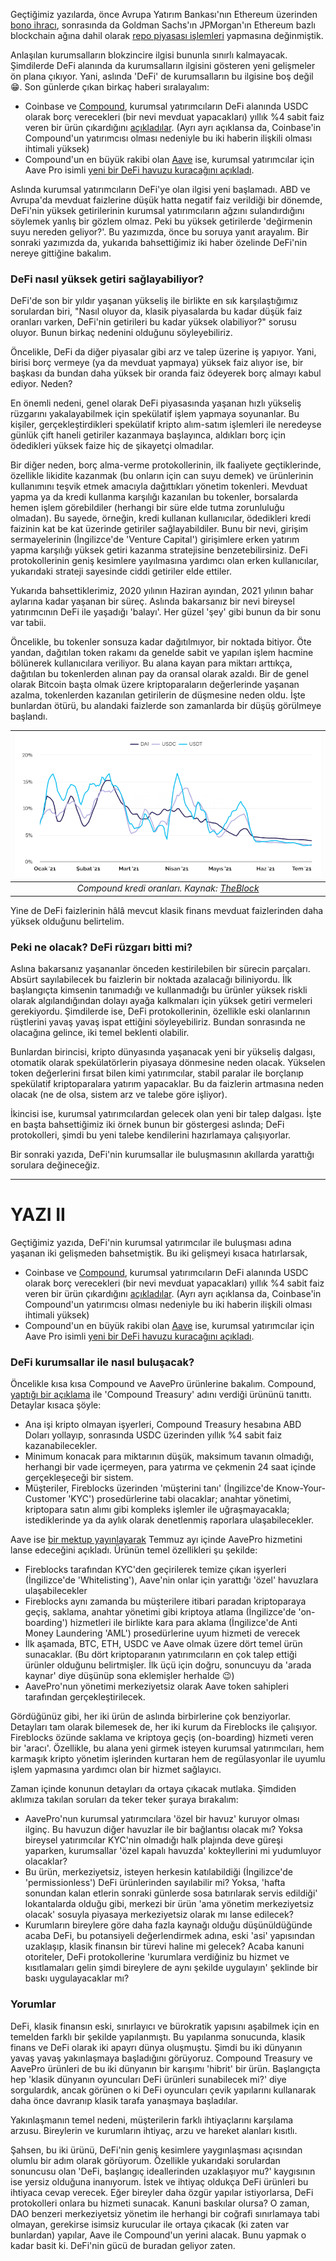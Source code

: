 Geçtiğimiz yazılarda, önce Avrupa Yatırım Bankası'nın Ethereum üzerinden [bono ihracı](/genel/2021/05/18/finans-piyasalarda-bir-ilk-EIBnin-ethereum-uzerindeki-bono-ihraci.html), sonrasında da Goldman Sachs'ın JPMorgan'ın Ethereum bazlı blockchain ağına dahil olarak [repo piyasası işlemleri](/genel/2021/06/29/goldman-sachs-jpmorgan-ve-ethereumun-ayni-cumlede-nasil-kullanilir.html) yapmasına değinmiştik. 

Anlaşılan kurumsalların blokzincire ilgisi bununla sınırlı kalmayacak. Şimdilerde DeFi alanında da kurumsalların ilgisini gösteren yeni gelişmeler ön plana çıkıyor. Yani, aslında 'DeFi' de kurumsalların bu ilgisine boş değil 😁. Son günlerde çıkan birkaç haberi sıralayalım: 
- Coinbase ve [Compound](https://compound.finance/), kurumsal yatırımcıların DeFi alanında USDC olarak borç verecekleri (bir nevi mevduat yapacakları) yıllık %4 sabit faiz veren bir ürün çıkardığını [açıkladılar](https://medium.com/compound-finance/announcing-compound-treasury-for-businesses-institutions-83d4484fb82e). (Ayrı ayrı açıklansa da, Coinbase'in Compound'un yatırımcısı olması nedeniyle bu iki haberin ilişkili olması ihtimali yüksek)
- Compound'un en büyük rakibi olan [Aave](https://aave.com/) ise, kurumsal yatırımcılar için Aave Pro isimli [yeni bir DeFi havuzu kuracağını açıkladı](https://twitter.com/TraderNoah/status/1411719489947906048). 

Aslında kurumsal yatırımcıların DeFi'ye olan ilgisi yeni başlamadı. ABD ve Avrupa'da mevduat faizlerine düşük hatta negatif faiz verildiği bir dönemde, DeFi'nin yüksek getirilerinin kurumsal yatırımcıların ağzını sulandırdığını söylemek yanlış bir gözlem olmaz. Peki bu yüksek getirilerde 'değirmenin suyu nereden geliyor?'. Bu yazımızda, önce bu soruya yanıt arayalım. Bir sonraki yazımızda da, yukarıda bahsettiğimiz iki haber özelinde DeFi'nin nereye gittiğine bakalım. 

### DeFi nasıl yüksek getiri sağlayabiliyor?

DeFi'de son bir yıldır yaşanan yükseliş ile birlikte en sık karşılaştığımız sorulardan biri, "Nasıl oluyor da, klasik piyasalarda bu kadar düşük faiz oranları varken, DeFi'nin getirileri bu kadar yüksek olabiliyor?" sorusu oluyor. Bunun birkaç nedenini olduğunu söyleyebiliriz. 

Öncelikle, DeFi da diğer piyasalar gibi arz ve talep üzerine iş yapıyor. Yani, birisi borç vermeye (ya da mevduat yapmaya) yüksek faiz alıyor ise, bir başkası da bundan daha yüksek bir oranda faiz ödeyerek borç almayı kabul ediyor. Neden? 

En önemli nedeni, genel olarak DeFi piyasasında yaşanan hızlı yükseliş rüzgarını yakalayabilmek için spekülatif işlem yapmaya soyunanlar. Bu kişiler, gerçekleştirdikleri spekülatif kripto alım-satım işlemleri ile neredeyse günlük çift haneli getiriler kazanmaya başlayınca, aldıkları borç için ödedikleri yüksek faize hiç de şikayetçi olmadılar.

Bir diğer neden, borç alma-verme protokollerinin, ilk faaliyete geçtiklerinde, özellikle likidite kazanmak (bu onların için can suyu demek) ve ürünlerinin kullanımını teşvik etmek amacıyla dağıttıkları yönetim tokenleri. Mevduat yapma ya da kredi kullanma karşılığı kazanılan bu tokenler, borsalarda hemen işlem görebildiler (herhangi bir süre elde tutma zorunluluğu olmadan). Bu sayede, örneğin, kredi kullanan kullanıcılar, ödedikleri kredi faizinin kat be kat üzerinde getiriler sağlayabildiler. Bunu bir nevi, girişim sermayelerinin (İngilizce'de 'Venture Capital') girişimlere erken yatırım yapma karşılığı yüksek getiri kazanma stratejisine benzetebilirsiniz. DeFi protokollerinin geniş kesimlere yayılmasına yardımcı olan erken kullanıcılar, yukarıdaki strateji sayesinde ciddi getiriler elde ettiler. 

Yukarıda bahsettiklerimiz, 2020 yılının Haziran ayından, 2021 yılının bahar aylarına kadar yaşanan bir süreç. Aslında bakarsanız bir nevi bireysel yatırımcının DeFi ile yaşadığı 'balayı'. Her güzel 'şey' gibi bunun da bir sonu var tabii. 

Öncelikle, bu tokenler sonsuza kadar dağıtılmıyor, bir noktada bitiyor. Öte yandan, dağıtılan token rakamı da genelde sabit ve yapılan işlem hacmine bölünerek kullanıcılara veriliyor. Bu alana kayan para miktarı arttıkça, dağıtılan bu tokenlerden alınan pay da oransal olarak azaldı. Bir de genel olarak Bitcoin başta olmak üzere kriptoparaların değerlerinde yaşanan azalma, tokenlerden kazanılan getirilerin de düşmesine neden oldu. İşte bunlardan ötürü, bu alandaki faizlerde son zamanlarda bir düşüş görülmeye başlandı. 

| ![compound_rates](/assets/compound_borrowing_rates_800.png)|
|:--:| 
| *Compound kredi oranları. Kaynak: [TheBlock](https://www.theblockcrypto.com/data/decentralized-finance/cryptocurrency-lending)*|

Yine de DeFi faizlerinin hâlâ mevcut klasik finans mevduat faizlerinden daha yüksek olduğunu belirtelim. 

### Peki ne olacak? DeFi rüzgarı bitti mi?

Aslına bakarsanız yaşananlar önceden kestirilebilen bir sürecin parçaları. Absürt sayılabilecek bu faizlerin bir noktada azalacağı biliniyordu. İlk başlangıçta kimsenin tanımadığı ve kullanmadığı bu ürünler yüksek riskli olarak algılandığından dolayı ayağa kalkmaları için yüksek getiri vermeleri gerekiyordu. Şimdilerde ise, DeFi protokollerinin, özellikle eski olanlarının rüştlerini yavaş yavaş ispat ettiğini söyleyebiliriz. Bundan sonrasında ne olacağına gelince, iki temel beklenti olabilir. 

Bunlardan birincisi, kripto dünyasında yaşanacak yeni bir yükseliş dalgası, otomatik olarak spekülatörlerin piyasaya dönmesine neden olacak. Yükselen token değerlerini fırsat bilen kimi yatırımcılar, stabil paralar ile borçlanıp spekülatif kriptoparalara yatırım yapacaklar. Bu da faizlerin artmasına neden olacak (ne de olsa, sistem arz ve talebe göre işliyor). 

İkincisi ise, kurumsal yatırımcılardan gelecek olan yeni bir talep dalgası. İşte en başta bahsettiğimiz iki örnek bunun bir göstergesi aslında; DeFi protokolleri, şimdi bu yeni talebe kendilerini hazırlamaya çalışıyorlar. 

Bir sonraki yazıda, DeFi'nin kurumsallar ile buluşmasının akıllarda yarattığı sorulara değineceğiz. 

---

# YAZI II

Geçtiğimiz yazıda, DeFi'nin kurumsal yatırımcılar ile buluşması adına yaşanan iki gelişmeden bahsetmiştik. Bu iki gelişmeyi kısaca hatırlarsak, 

- Coinbase ve [Compound](https://compound.finance/), kurumsal yatırımcıların DeFi alanında USDC olarak borç verecekleri (bir nevi mevduat yapacakları) yıllık %4 sabit faiz veren bir ürün çıkardığını [açıkladılar](https://medium.com/compound-finance/announcing-compound-treasury-for-businesses-institutions-83d4484fb82e). (Ayrı ayrı açıklansa da, Coinbase'in Compound'un yatırımcısı olması nedeniyle bu iki haberin ilişkili olması ihtimali yüksek)
- Compound'un en büyük rakibi olan [Aave](https://aave.com/) ise, kurumsal yatırımcılar için Aave Pro isimli [yeni bir DeFi havuzu kuracağını açıkladı](https://twitter.com/TraderNoah/status/1411719489947906048). 

### DeFi kurumsallar ile nasıl buluşacak?

Öncelikle kısa kısa Compound ve AavePro ürünlerine bakalım. Compound, [yaptığı bir açıklama](https://medium.com/compound-finance/announcing-compound-treasury-for-businesses-institutions-83d4484fb82e) ile 'Compound Treasury' adını verdiği ürününü tanıttı. Detaylar kısaca şöyle: 

- Ana işi kripto olmayan işyerleri, Compound Treasury hesabına ABD Doları yollayıp, sonrasında USDC üzerinden yıllık %4 sabit faiz kazanabilecekler.
- Minimum konacak para miktarının düşük, maksimum tavanın olmadığı, herhangi bir vade içermeyen, para yatırma ve çekmenin 24 saat içinde gerçekleşeceği bir sistem.
- Müşteriler, Fireblocks üzerinden 'müşterini tanı' (İngilizce'de Know-Your-Customer 'KYC') prosedürlerine tabi olacaklar; anahtar yönetimi, kriptopara satın alımı gibi kompleks işlemler ile uğraşmayacakla; istediklerinde ya da aylık olarak denetlenmiş raporlara ulaşabilecekler.

Aave ise [bir mektup yayınlayarak](https://twitter.com/TraderNoah/status/1411719489947906048) Temmuz ayı içinde AavePro hizmetini lanse edeceğini açıkladı. Ürünün temel özellikleri şu şekilde:
- Fireblocks tarafından KYC'den geçirilerek temize çıkan işyerleri (İngilizce'de 'Whitelisting'), Aave'nin onlar için yarattığı 'özel' havuzlara ulaşabilecekler
- Fireblocks aynı zamanda bu müşterilere itibari paradan kriptoparaya geçiş, saklama, anahtar yönetimi gibi kriptoya atlama (İngilizce'de 'on-boarding') hizmetleri ile birlikte kara para aklama (İngilizce'de Anti Money Laundering 'AML') prosedürlerine uyum hizmeti de verecek
- İlk aşamada, BTC, ETH, USDC ve Aave olmak üzere dört temel ürün sunacaklar. (Bu dört kriptoparanın yatırımcıların en çok talep ettiği ürünler olduğunu belirtmişler. İlk üçü için doğru, sonuncuyu da 'arada kaynar' diye düşünüp sona eklemişler herhalde 😉)
- AavePro'nun yönetimi merkeziyetsiz olarak Aave token sahipleri tarafından gerçekleştirilecek. 

Gördüğünüz gibi, her iki ürün de aslında birbirlerine çok benziyorlar. Detayları tam olarak bilemesek de, her iki kurum da Fireblocks ile çalışıyor. Fireblocks özünde saklama ve kriptoya geçiş (on-boarding) hizmeti veren bir 'aracı'. Özellikle, bu alana yeni girmek isteyen kurumsal yatırımcıları, hem karmaşık kripto yönetim işlerinden kurtaran hem de regülasyonlar ile uyumlu işlem yapmasına yardımcı olan bir hizmet sağlayıcı.  

Zaman içinde konunun detayları da ortaya çıkacak mutlaka. Şimdiden aklımıza takılan soruları da teker teker şuraya bırakalım: 

- AavePro'nun kurumsal yatırımcılara 'özel bir havuz' kuruyor olması ilginç. Bu havuzun diğer havuzlar ile bir bağlantısı olacak mı? Yoksa bireysel yatırımcılar KYC'nin olmadığı halk plajında deve güreşi yaparken, kurumsallar 'özel kapalı havuzda' kokteyllerini mi yudumluyor olacaklar?
- Bu ürün, merkeziyetsiz, isteyen herkesin katılabildiği (İngilizce'de 'permissionless') DeFi ürünlerinden sayılabilir mi? Yoksa, 'hafta sonundan kalan etlerin sonraki günlerde sosa batırılarak servis edildiği' lokantalarda olduğu gibi, merkezi bir ürün 'ama yönetim merkeziyetsiz olacak' sosuyla piyasaya merkeziyetsiz olarak mı lanse edilecek?
- Kurumların bireylere göre daha fazla kaynağı olduğu düşünüldüğünde acaba DeFi, bu potansiyeli değerlendirmek adına, eski 'asi' yapısından uzaklaşıp, klasik finansın bir türevi haline mi gelecek? Acaba kanuni otoriteler, DeFi protokollerine 'kurumlara verdiğiniz bu hizmet ve kısıtlamaları gelin şimdi bireylere de aynı şekilde uygulayın' şeklinde bir baskı uygulayacaklar mı?

### Yorumlar

DeFi, klasik finansın eski, sınırlayıcı ve bürokratik yapısını aşabilmek için en temelden farklı bir şekilde yapılanmıştı. Bu yapılanma sonucunda, klasik finans ve DeFi olarak iki apayrı dünya oluşmuştu. Şimdi bu iki dünyanın yavaş yavaş yakınlaşmaya başladığını görüyoruz.  Compound Treasury ve AavePro ürünleri de bu iki dünyanın bir karışımı 'hibrit' bir ürün. Başlangıçta hep 'klasik dünyanın oyuncuları DeFi ürünleri sunabilecek mi?' diye sorgulardık, ancak görünen o ki DeFi oyuncuları çevik yapılarını kullanarak daha önce davranıp klasik tarafa yanaşmaya başladılar. 

Yakınlaşmanın temel nedeni, müşterilerin farklı ihtiyaçlarını karşılama arzusu. Bireylerin ve kurumların ihtiyaç, arzu ve hareket alanları kısıtlı. 

Şahsen, bu iki ürünü, DeFi'nin geniş kesimlere yaygınlaşması açısından olumlu bir adım olarak görüyorum. Özellikle yukarıdaki sorulardan sonuncusu olan 'DeFi, başlangıç ideallerinden uzaklaşıyor mu?' kaygısının ise yersiz olduğuna inanıyorum.  İstek ve ihtiyaç oldukça DeFi ürünleri bu ihtiyaca cevap verecek. Eğer bireyler daha özgür yapılar istiyorlarsa, DeFi protokolleri onlara bu hizmeti sunacak. Kanuni baskılar olursa? O zaman, DAO benzeri merkeziyetsiz yönetim ile herhangi bir coğrafi sınırlamaya tabi olmayan, gerekirse isimsiz kurucular ile ortaya çıkacak (ki zaten var bunlardan) yapılar, Aave ile Compound'un yerini alacak. Bunu yapmak o kadar basit ki. DeFi'nin gücü de buradan geliyor zaten.  
